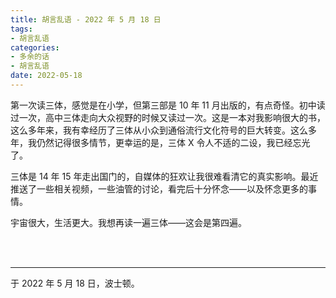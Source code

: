 ```yaml
---
title: 胡言乱语 - 2022 年 5 月 18 日
tags:
- 胡言乱语
categories:
- 多余的话
- 胡言乱语
date: 2022-05-18
---
```


第一次读三体，感觉是在小学，但第三部是 10 年 11 月出版的，有点奇怪。初中读过一次，高中三体走向大众视野的时候又读过一次。这是一本对我影响很大的书，这么多年来，我有幸经历了三体从小众到通俗流行文化符号的巨大转变。这么多年，我仍然记得很多情节，更幸运的是，三体 X 令人不适的二设，我已经忘光了。

三体是 14 年 15 年走出国门的，自媒体的狂欢让我很难看清它的真实影响。最近推送了一些相关视频，一些油管的讨论，看完后十分怀念——以及怀念更多的事情。

宇宙很大，生活更大。我想再读一遍三体——这会是第四遍。

<br>

<br>

------

于 2022 年 5 月 18 日，波士顿。
